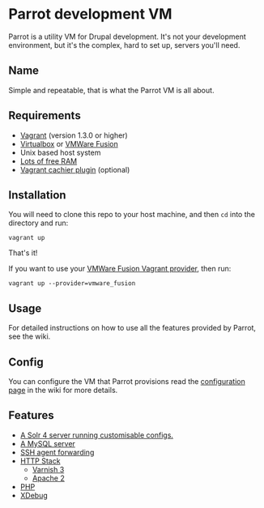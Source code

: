 Parrot development VM
=====================

Parrot is a utility VM for Drupal development. It's not your development environment,
but it's the complex, hard to set up, servers you'll need.


Name
----

Simple and repeatable, that is what the Parrot VM is all about.


Requirements
------------

* [Vagrant](http://www.vagrantup.com/) (version 1.3.0 or higher)
* [Virtualbox](https://www.virtualbox.org/) or [VMWare Fusion](http://www.vmware.com/uk/products/fusion)
* Unix based host system
* [Lots of free RAM](http://lmgtfy.com/?q=computer+memory+upgrade)
* [Vagrant cachier plugin](https://github.com/fgrehm/vagrant-cachier#installation) (optional)


Installation
------------

You will need to clone this repo to your host machine, and then `cd` into the directory and run:

    vagrant up

That's it!

If you want to use your [VMWare Fusion Vagrant provider](http://www.vagrantup.com/vmware), then run:

    vagrant up --provider=vmware_fusion


Usage
-----

For detailed instructions on how to use all the features provided by Parrot, see the wiki.


Config
------
You can configure the VM that Parrot provisions read the [configuration page](https://github.com/computerminds/parrot/wiki/Configuration) in the wiki for more details.


Features
--------

* [A Solr 4 server running customisable configs.](https://github.com/computerminds/parrot/wiki/Solr-4-server)
* [A MySQL server](https://github.com/computerminds/parrot/wiki/Mysql-server)
* [SSH agent forwarding](https://github.com/computerminds/parrot/wiki/SSH-agent-forwarding)
* [HTTP Stack](https://github.com/computerminds/parrot/wiki/HTTP-stack)
  * [Varnish 3](https://github.com/computerminds/parrot/wiki/Varnish-3)
  * [Apache 2](https://github.com/computerminds/parrot/wiki/Apache-2)
* [PHP](https://github.com/computerminds/parrot/wiki/PHP)
* [XDebug](https://github.com/computerminds/parrot/wiki/PHP-XDebug)
